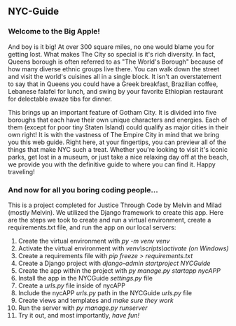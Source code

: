 <h2>NYC-Guide</h2>

<h3>Welcome to the Big Apple!</h3>

<p>
And boy is it big! At over 300 square miles, no one would blame you for getting lost. What makes The City so special is it's rich diversity. In fact, Queens borough is often referred to as "The World's Borough" because of how many diverse ethnic groups live there. You can walk down the street and visit the world's cuisines all in a single block. It isn't an overstatement to say that in Queens you could have a Greek breakfast, Brazilian coffee, Lebanese falafel for lunch, and swing by your favorite Ethiopian restaurant for delectable awaze tibs for dinner.

This brings up an important feature of Gotham City. It is divided into five boroughs that each have their own unique characters and energies. Each of them (except for poor tiny Staten Island) could qualify as major cities in their own right! It is with the vastness of The Empire City in mind that we bring you this web guide. Right here, at your fingertips, you can preview all of the things that make NYC such a treat. Whether you're looking to visit it's iconic parks, get lost in a museum, or just take a nice relaxing day off at the beach, we provide you with the definitive guide to where you can find it. Happy traveling!
</p>

<h3>And now for all you boring coding people...</h3>

<p>

This is a project completed for Justice Through Code by Melvin and Milad (mostly Melvin). We utilized the Django framework to create this app. Here are the steps we took to create and run a virtual environment, create a requirements.txt file, and run the app on our local servers:
</p>

<ol>

<li>Create the virtual environment with <em>py -m venv venv</em></li>
<li>Activate the virtual environment with <em>venv\scripts\activate (on Windows)</em></li>
<li>Create a requirements file with <em>pip freeze > requirements.txt</em></li>
<li>Create a Django project with <em>django-admin startproject NYCGuide</em></li>
<li>Create the app within the project with <em>py manage.py startapp nycAPP</em></li>
<li>Install the app in the NYCGuide <em>settings.py</em> file</li>
<li>Create a <em>urls.py</em> file inside of nycAPP</li>
<li>Include the nycAPP <em>urls.py</em> path in the NYCGuide <em>urls.py</em> file</li>
<li>Create views and templates and <em>make sure they work</em></li>
<li>Run the server with <em>py manage.py runserver</em></li>
<li>Try it out, and most importantly, <em>have fun!</em></li>

</ol>

